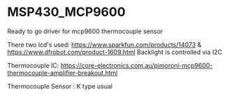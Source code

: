 # MSP430_MCP9600
Ready to go driver for mcp9600 thermocouple sensor

There two lcd's used:
https://www.sparkfun.com/products/14073
&
https://www.dfrobot.com/product-1609.html
Backlight is controlled via I2C

Thermocouple IC: https://core-electronics.com.au/pimoroni-mcp9600-thermocouple-amplifier-breakout.html

Thermocouple Sensor : K type usual
